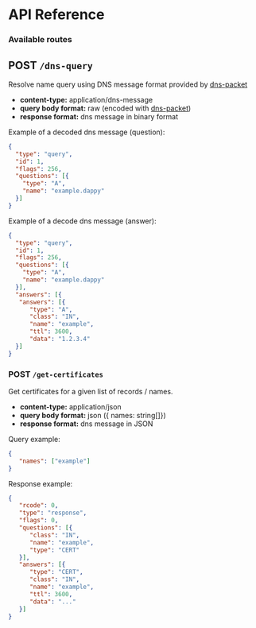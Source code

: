 # API Reference

### Available routes

## POST `/dns-query`

Resolve name query using DNS message format provided by [dns-packet](https://github.com/mafintosh/dns-packet)

- **content-type:** application/dns-message
- **query body format:** raw (encoded with [dns-packet](https://github.com/mafintosh/dns-packet))
- **response format:** dns message in binary format

Example of a decoded dns message (question):
```json
{
  "type": "query",
  "id": 1,
  "flags": 256,
  "questions": [{
    "type": "A",
    "name": "example.dappy"
  }]
}
```

Example of a decode dns message (answer):
```json
{
  "type": "query",
  "id": 1,
  "flags": 256,
  "questions": [{
    "type": "A",
    "name": "example.dappy"
  }],
  "answers": [{
   "answers": [{
      "type": "A",
      "class": "IN",
      "name": "example",
      "ttl": 3600,
      "data": "1.2.3.4"
  }]
}
```
### POST `/get-certificates`

Get certificates for a given list of records / names.

- **content-type:** application/json
- **query body format:** json ({ names: string[]})
- **response format:** dns message in JSON

Query example:
```json
{
   "names": ["example"]
}
```

Response example:
```json
{
   "rcode": 0,
   "type": "response",
   "flags": 0,
   "questions": [{
      "class": "IN",
      "name": "example",
      "type": "CERT"
   }],
   "answers": [{
      "type": "CERT",
      "class": "IN",
      "name": "example",
      "ttl": 3600,
      "data": "..."
   }]
}
```